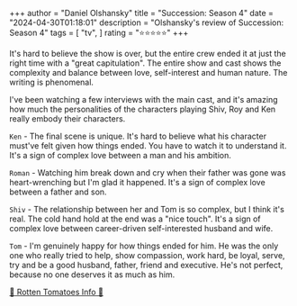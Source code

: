 +++
author = "Daniel Olshansky"
title = "Succession: Season 4"
date = "2024-04-30T01:18:01"
description = "Olshansky's review of Succession: Season 4"
tags = [
    "tv",
]
rating = "⭐⭐⭐⭐⭐"
+++

It's hard to believe the show is over, but the entire crew ended it at just the right time with a "great capitulation". The entire show and cast shows the complexity and balance between love, self-interest and human nature. The writing is phenomenal.

I've been watching a few interviews with the main cast, and it's amazing how much the personalities of the characters playing Shiv, Roy and Ken really embody their characters.

`Ken` - The final scene is unique. It's hard to believe what his character must've felt given how things ended. You have to watch it to understand it. It's a sign of complex love between a man and his ambition.

`Roman` - Watching him break down and cry when their father was gone was heart-wrenching but I'm glad it happened. It's a sign of complex love between a father and son.

`Shiv` - The relationship between her and Tom is so complex, but I think it's real. The cold hand hold at the end was a "nice touch". It's a sign of complex love between career-driven self-interested husband and wife.

`Tom` - I'm genuinely happy for how things ended for him. He was the only one who really tried to help, show compassion, work hard, be loyal, serve, try and be a good husband, father, friend and executive. He's not perfect, because no one deserves it as much as him.

[🍅 Rotten Tomatoes Info 🍅](https://www.rottentomatoes.com/tv/succession/s04)
